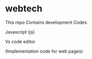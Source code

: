 # webtech
This repo Contains development Codes

Javascript (js)

Vs code editor


(Implementation code for web pages)
